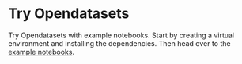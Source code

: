 # Try Opendatasets

Try Opendatasets with example notebooks. Start by creating a virtual environment and installing the dependencies. Then head over to the [example notebooks](./notebooks).
